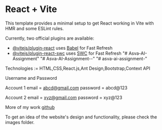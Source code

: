# React + Vite

This template provides a minimal setup to get React working in Vite with HMR and some ESLint rules.

Currently, two official plugins are available:

- [@vitejs/plugin-react](https://github.com/vitejs/vite-plugin-react/blob/main/packages/plugin-react/README.md) uses [Babel](https://babeljs.io/) for Fast Refresh
- [@vitejs/plugin-react-swc](https://github.com/vitejs/vite-plugin-react-swc) uses [SWC](https://swc.rs/) for Fast Refresh
"# Asva-AI-Assignment" 
"# Asva-AI-Assignment--" 
"# asva-ai-assignment-"


Technologies := HTML,CSS,React.js,Ant Design,Bootstrap,Context API


Username and Password


Account 1 
email = abcd@gmail.com
password = abcd@123


Account 2
email = xyz@gmail.com
password = xyz@123


More of my work
[github](https://github.com/pratham-18/Yatrasathi)


To get an idea of the website's design and functionality, please check the images folder.






